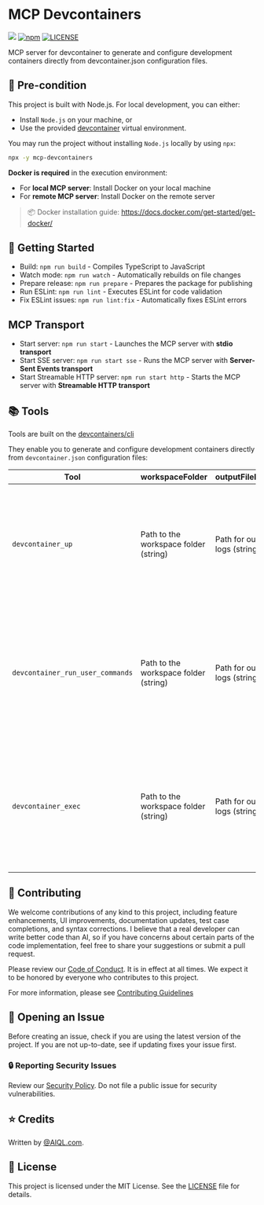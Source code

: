 # MCP Devcontainers

![](https://camo.githubusercontent.com/e36ffd91d8e6eaf39b1cf1d2ba210c6bb4022a772471bb077f28764e2a6da723/68747470733a2f2f62616467652e6d6370782e6465763f747970653d736572766572)
[![npm](https://img.shields.io/npm/v/mcp-devcontainers)](https://www.npmjs.com/package/mcp-devcontainers)
[![LICENSE](https://img.shields.io/github/license/AI-QL/mcp-devcontainers)](https://github.com/AI-QL/mcp-devcontainers/blob/main/LICENSE)

MCP server for devcontainer to generate and configure development containers directly from devcontainer.json configuration files.

## 📌 Pre-condition

This project is built with Node.js. For local development, you can either:
- Install `Node.js` on your machine, or  
- Use the provided [devcontainer](.devcontainer/devcontainer.json) virtual environment.

You may run the project without installing `Node.js` locally by using `npx`:
```bash
npx -y mcp-devcontainers
```

**Docker is required** in the execution environment:
- For **local MCP server**: Install Docker on your local machine  
- For **remote MCP server**: Install Docker on the remote server  

> 📦 Docker installation guide: https://docs.docker.com/get-started/get-docker/

## 🚀 Getting Started
- Build: `npm run build` - Compiles TypeScript to JavaScript
- Watch mode: `npm run watch` - Automatically rebuilds on file changes
- Prepare release: `npm run prepare` - Prepares the package for publishing
- Run ESLint: `npm run lint` - Executes ESLint for code validation
- Fix ESLint issues: `npm run lint:fix` - Automatically fixes ESLint errors

## MCP Transport

- Start server: `npm run start` - Launches the MCP server with **stdio transport**
- Start SSE server: `npm run start sse` - Runs the MCP server with **Server-Sent Events transport**
- Start Streamable HTTP server: `npm run start http` - Starts the MCP server with **Streamable HTTP transport**

## 📚 Tools

Tools are built on the [devcontainers/cli](https://github.com/devcontainers/cli)

They enable you to generate and configure development containers directly from `devcontainer.json` configuration files:

| Tool                             | workspaceFolder                       | outputFilePath                | Command                              | Description                                                                                                                                                                                      |
| -------------------------------- | ------------------------------------- | ----------------------------- | ------------------------------------ | ------------------------------------------------------------------------------------------------------------------------------------------------------------------------------------------------ |
| `devcontainer_up`                | Path to the workspace folder (string) | Path for output logs (string) | N/A                                  | Initializes and starts a devcontainer environment in the specified workspace folder.<br>Ensures the devcontainer is operational and ready for development tasks.                                    |
| `devcontainer_run_user_commands` | Path to the workspace folder (string) | Path for output logs (string) | N/A                                  | Executes user-defined `postCreateCommand` and `postStartCommand` scripts within the devcontainer for the specified workspace.<br>Use this to run setup or initialization tasks after container startup. |
| `devcontainer_exec`              | Path to the workspace folder (string) | Path for output logs (string) | Command to execute (array of string) | Runs a custom shell command inside the devcontainer for the specified workspace.<br>Useful for executing arbitrary commands or scripts within the devcontainer environment.                         |

## 🤝 Contributing

We welcome contributions of any kind to this project, including feature enhancements, UI improvements, documentation updates, test case completions, and syntax corrections. I believe that a real developer can write better code than AI, so if you have concerns about certain parts of the code implementation, feel free to share your suggestions or submit a pull request.

Please review our [Code of Conduct](CODE_OF_CONDUCT.md). It is in effect at all times. We expect it to be honored by everyone who contributes to this project.

For more information, please see [Contributing Guidelines](CONTRIBUTING.md)

## 🐞 Opening an Issue

Before creating an issue, check if you are using the latest version of the project. If you are not up-to-date, see if updating fixes your issue first.

### 🔒 Reporting Security Issues

Review our [Security Policy](SECURITY.md). Do not file a public issue for security vulnerabilities.

## ⭐ Credits

Written by [@AIQL.com](https://github.com/AI-QL).

## 📜 License
This project is licensed under the MIT License. See the [LICENSE](LICENSE) file for details.
